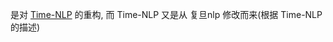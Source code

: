 
是对 [Time-NLP](https://github.com/shinyke/Time-NLP) 的重构, 而 Time-NLP 又是从 复旦nlp 修改而来(根据 Time-NLP 的描述)
